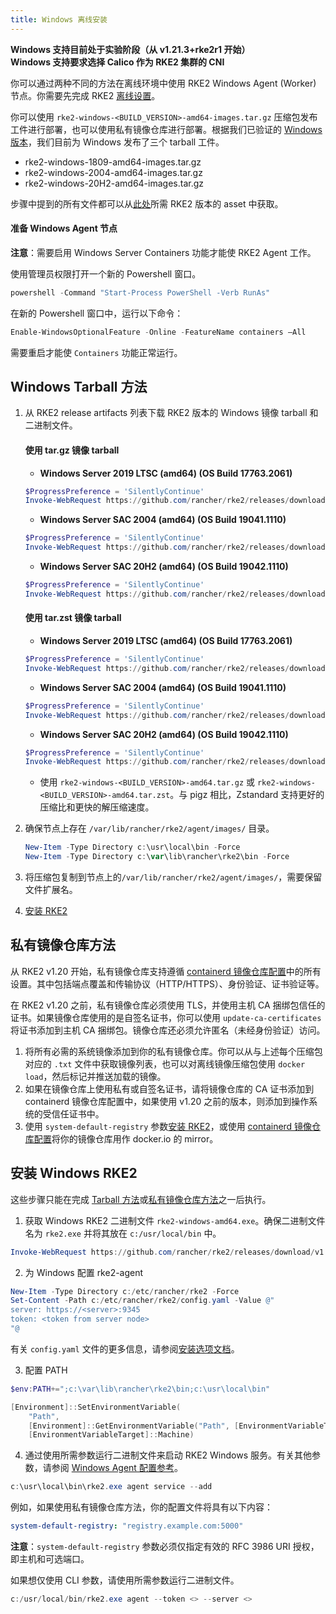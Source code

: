 ```yaml
---
title: Windows 离线安装
---
```


**Windows 支持目前处于实验阶段（从 v1.21.3+rke2r1 开始）**  
**Windows 支持要求选择 Calico 作为 RKE2 集群的 CNI**

你可以通过两种不同的方法在离线环境中使用 RKE2 Windows Agent (Worker) 节点。你需要先完成 RKE2 [离线设置](./airgap.md)。

你可以使用 `rke2-windows-<BUILD_VERSION>-amd64-images.tar.gz` 压缩包发布工件进行部署，也可以使用私有镜像仓库进行部署。根据我们已验证的 [Windows 版本](requirements.md#windows)，我们目前为 Windows 发布了三个 tarball 工件。

- rke2-windows-1809-amd64-images.tar.gz
- rke2-windows-2004-amd64-images.tar.gz
- rke2-windows-20H2-amd64-images.tar.gz

步骤中提到的所有文件都可以从[此处](https://github.com/rancher/rke2/releases)所需 RKE2 版本的 asset 中获取。

#### 准备 Windows Agent 节点
**注意**：需要启用 Windows Server Containers 功能才能使 RKE2 Agent 工作。

使用管理员权限打开一个新的 Powershell 窗口。
```powershell
powershell -Command "Start-Process PowerShell -Verb RunAs"
```

在新的 Powershell 窗口中，运行以下命令：
```powershell
Enable-WindowsOptionalFeature -Online -FeatureName containers –All
```
需要重启才能使 `Containers` 功能正常运行。

## Windows Tarball 方法

1. 从 RKE2 release artifacts 列表下载 RKE2 版本的 Windows 镜像 tarball 和二进制文件。

   #### 使用 tar.gz 镜像 tarball

   - **Windows Server 2019 LTSC (amd64) (OS Build 17763.2061)**

   ```powershell
   $ProgressPreference = 'SilentlyContinue'
   Invoke-WebRequest https://github.com/rancher/rke2/releases/download/v1.21.4%2Brke2r2/rke2-windows-1809-amd64-images.tar.gz -OutFile /var/lib/rancher/rke2/agent/images/rke2-windows-1809-amd64-images.tar.gz
   ```


   - **Windows Server SAC 2004 (amd64) (OS Build 19041.1110)**

   ```powershell
   $ProgressPreference = 'SilentlyContinue'  
   Invoke-WebRequest https://github.com/rancher/rke2/releases/download/v1.21.4%2Brke2r2/rke2-windows-2004-amd64-images.tar.gz -OutFile c:/var/lib/rancher/rke2/agent/images/rke2-windows-2004-amd64-images.tar.gz
   ```

   - **Windows Server SAC 20H2 (amd64) (OS Build 19042.1110)**

   ```powershell
   $ProgressPreference = 'SilentlyContinue'  
   Invoke-WebRequest https://github.com/rancher/rke2/releases/download/v1.21.4%2Brke2r2/rke2-windows-20H2-amd64-images.tar.gz -OutFile c:/var/lib/rancher/rke2/agent/images/rke2-windows-20H2-amd64-images.tar.gz
   ```

   #### 使用 tar.zst 镜像 tarball

   - **Windows Server 2019 LTSC (amd64) (OS Build 17763.2061)**

   ```powershell
   $ProgressPreference = 'SilentlyContinue'  
   Invoke-WebRequest https://github.com/rancher/rke2/releases/download/v1.21.4%2Brke2r2/rke2-windows-1809-amd64-images.tar.zst -OutFile /var/lib/rancher/rke2/agent/images/rke2-windows-1809-amd64-images.tar.zst
   ```


   - **Windows Server SAC 2004 (amd64) (OS Build 19041.1110)**

   ```powershell
   $ProgressPreference = 'SilentlyContinue'  
   Invoke-WebRequest https://github.com/rancher/rke2/releases/download/v1.21.4%2Brke2r2/rke2-windows-2004-amd64-images.tar.zst -OutFile c:/var/lib/rancher/rke2/agent/images/rke2-windows-2004-amd64-images.tar.zst
   ```

   - **Windows Server SAC 20H2 (amd64) (OS Build 19042.1110)**

   ```powershell
   $ProgressPreference = 'SilentlyContinue'
   Invoke-WebRequest https://github.com/rancher/rke2/releases/download/v1.21.4%2Brke2r2/rke2-windows-20H2-amd64-images.tar.zst -OutFile c:/var/lib/rancher/rke2/agent/images/rke2-windows-20H2-amd64-images.tar.zst
   ```

   - 使用 `rke2-windows-<BUILD_VERSION>-amd64.tar.gz` 或 `rke2-windows-<BUILD_VERSION>-amd64.tar.zst`。与 pigz 相比，Zstandard 支持更好的压缩比和更快的解压缩速度。

2. 确保节点上存在 `/var/lib/rancher/rke2/agent/images/` 目录。

   ```powershell
   New-Item -Type Directory c:\usr\local\bin -Force
   New-Item -Type Directory c:\var\lib\rancher\rke2\bin -Force
   ```

3. 将压缩包复制到节点上的`/var/lib/rancher/rke2/agent/images/`，需要保留文件扩展名。

4. [安装 RKE2](#安装-windows-rke2)

## 私有镜像仓库方法
从 RKE2 v1.20 开始，私有镜像仓库支持遵循 [containerd 镜像仓库配置](./containerd_registry_configuration.md)中的所有设置。其中包括端点覆盖和传输协议（HTTP/HTTPS）、身份验证、证书验证等。

在 RKE2 v1.20 之前，私有镜像仓库必须使用 TLS，并使用主机 CA 捆绑包信任的证书。如果镜像仓库使用的是自签名证书，你可以使用 `update-ca-certificates` 将证书添加到主机 CA 捆绑包。镜像仓库还必须允许匿名（未经身份验证）访问。

1. 将所有必需的系统镜像添加到你的私有镜像仓库。你可以从与上述每个压缩包对应的 `.txt` 文件中获取镜像列表，也可以对离线镜像压缩包使用 `docker load`，然后标记并推送加载的镜像。
2. 如果在镜像仓库上使用私有或自签名证书，请将镜像仓库的 CA 证书添加到 containerd 镜像仓库配置中，如果使用 v1.20 之前的版本，则添加到操作系统的受信任证书中。
3. 使用 `system-default-registry` 参数[安装 RKE2](#安装-windows-rke2)，或使用 [containerd 镜像仓库配置](./containerd_registry_configuration.md)将你的镜像仓库用作 docker.io 的 mirror。

## 安装 Windows RKE2

这些步骤只能在完成 [Tarball 方法](#windows-tarball-方法)或[私有镜像仓库方法](#私有镜像仓库方法)之一后执行。

1. 获取 Windows RKE2 二进制文件 `rke2-windows-amd64.exe`。确保二进制文件名为 `rke2.exe` 并将其放在 `c:/usr/local/bin` 中。
```powershell
Invoke-WebRequest https://github.com/rancher/rke2/releases/download/v1.21.4%2Brke2r2/rke2-windows-amd64.exe -OutFile c:/usr/local/bin/rke2.exe
```

2. 为 Windows 配置 rke2-agent
```powershell
New-Item -Type Directory c:/etc/rancher/rke2 -Force
Set-Content -Path c:/etc/rancher/rke2/config.yaml -Value @"
server: https://<server>:9345
token: <token from server node>
"@
```

有关 `config.yaml` 文件的更多信息，请参阅[安装选项文档](configuration.md#配置文件)。

3. 配置 PATH
```powershell
$env:PATH+=";c:\var\lib\rancher\rke2\bin;c:\usr\local\bin"

[Environment]::SetEnvironmentVariable(
    "Path",
    [Environment]::GetEnvironmentVariable("Path", [EnvironmentVariableTarget]::Machine) + ";c:\var\lib\rancher\rke2\bin;c:\usr\local\bin",
    [EnvironmentVariableTarget]::Machine)
```

4. 通过使用所需参数运行二进制文件来启动 RKE2 Windows 服务。有关其他参数，请参阅 [Windows Agent 配置参考](../reference/windows_agent_config.md)。

```powershell
c:\usr\local\bin\rke2.exe agent service --add
```

例如，如果使用私有镜像仓库方法，你的配置文件将具有以下内容：
```yaml
system-default-registry: "registry.example.com:5000"
```

**注意**：`system-default-registry` 参数必须仅指定有效的 RFC 3986 URI 授权，即主机和可选端口。

如果想仅使用 CLI 参数，请使用所需参数运行二进制文件。

```powershell
c:/usr/local/bin/rke2.exe agent --token <> --server <>
```
